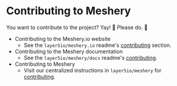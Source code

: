 # Contributing to Meshery
You want to contribute to the project? Yay! 🎈 Please do. 🎈

- Contributing to the Meshery.io website
  - See the `layer5io/meshery.io` readme's [contributing](https://github.com/layer5io/meshery.io/blob/master/README.md#contributing) section.
- Contributing to the Meshery documentation
  - See the `layer5io/meshery/docs` readme's [contributing](https://github.com/layer5io/meshery/blob/master/docs/README.md).
- Contributing to Meshery
  - Visit our centralized instructions in `layer5io/meshery` for [contributing](https://github.com/layer5io/meshery/blob/master/CONTRIBUTING.md#contributing).
